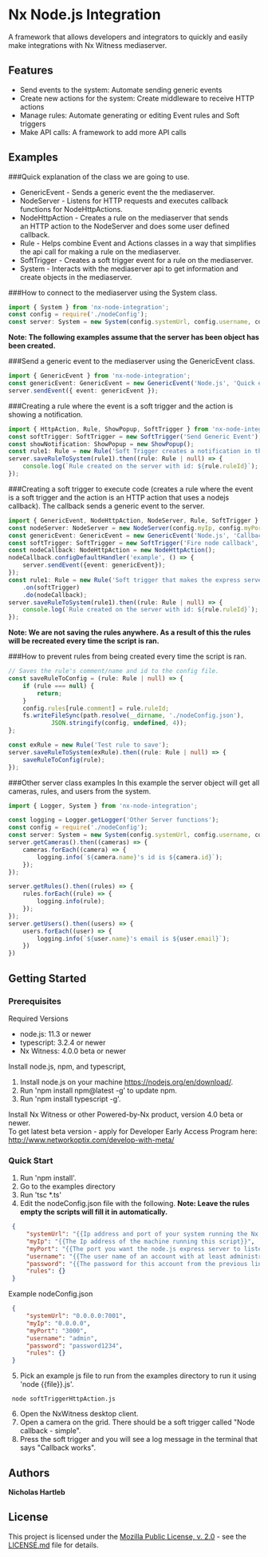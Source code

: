 # Nx Node.js Integration

A framework that allows developers and integrators to quickly and easily make integrations with Nx Witness mediaserver.

## Features
- Send events to the system: Automate sending generic events
- Create new actions for the system: Create middleware to receive HTTP actions
- Manage rules: Automate generating or editing Event rules and Soft triggers
- Make API calls: A framework to add more API calls

## Examples
###Quick explanation of the class we are going to use.
* GenericEvent - Sends a generic event the the mediaserver.
* NodeServer - Listens for HTTP requests and executes callback functions for NodeHttpActions.
* NodeHttpAction - Creates a rule on the mediaserver that sends  
an HTTP action to the NodeServer and does some user defined callback.
* Rule - Helps combine Event and Actions classes in a way that simplifies  
the api call for making a rule on the mediaserver.
* SoftTrigger - Creates a soft trigger event for a rule on the mediaserver.
* System - Interacts with the mediaserver api to get information and create objects in the mediaserver.

###How to connect to the mediaserver using the System class.  
```typescript
import { System } from 'nx-node-integration';
const config = require('./nodeConfig');
const server: System = new System(config.systemUrl, config.username, config.password, config.rules);
```
**Note: The following examples assume that the server has been object has been created.**

###Send a generic event to the mediaserver using the GenericEvent class. 
```typescript
import { GenericEvent } from 'nx-node-integration';
const genericEvent: GenericEvent = new GenericEvent('Node.js', 'Quick example.');
server.sendEvent({ event: genericEvent });
```

###Creating a rule where the event is a soft trigger and the action is showing a notification.
```typescript
import { HttpAction, Rule, ShowPopup, SoftTrigger } from 'nx-node-integration';
const softTrigger: SoftTrigger = new SoftTrigger('Send Generic Event');
const showNotification: ShowPopup = new ShowPopup();
const rule1: Rule = new Rule('Soft Trigger creates a notification in the system.', false).on(softTrigger).do(showNotification);
server.saveRuleToSystem(rule1).then((rule: Rule | null) => {
    console.log(`Rule created on the server with id: ${rule.ruleId}`);
});
```
###Creating a soft trigger to execute code (creates a rule where the event is a soft trigger and the action is an HTTP action that uses a nodejs callback). The callback sends a generic event to the server.
```typescript
import { GenericEvent, NodeHttpAction, NodeServer, Rule, SoftTrigger } from 'nx-node-integration';
const nodeServer: NodeServer = new NodeServer(config.myIp, config.myPort);
const genericEvent: GenericEvent = new GenericEvent('Node.js', 'Callback was clicked');
const softTrigger: SoftTrigger = new SoftTrigger('Fire node callback', '_lock_locked');
const nodeCallback: NodeHttpAction = new NodeHttpAction();
nodeCallback.configDefaultHandler('example', () => {
    server.sendEvent({event: genericEvent});
});
const rule1: Rule = new Rule('Soft trigger that makes the express server send a generic event')
    .on(softTrigger)
    .do(nodeCallback);
server.saveRuleToSystem(rule1).then((rule: Rule | null) => {
    console.log(`Rule created on the server with id: ${rule.ruleId}`);
});
```

**Note: We are not saving the rules anywhere. As a result of this the rules will be recreated every time the script is
ran.**

###How to prevent rules from being created every time the script is ran.
```typescript
// Saves the rule's comment/name and id to the config file.
const saveRuleToConfig = (rule: Rule | null) => {
    if (rule === null) {
        return;
    }
    config.rules[rule.comment] = rule.ruleId;
    fs.writeFileSync(path.resolve(__dirname, './nodeConfig.json'),
            JSON.stringify(config, undefined, 4));
};

const exRule = new Rule('Test rule to save');
server.saveRuleToSystem(exRule).then((rule: Rule | null) => {
    saveRuleToConfig(rule);
});
```

###Other server class examples
In this example the server object will get all cameras, rules, and users from the system.
```typescript
import { Logger, System } from 'nx-node-integration';

const logging = Logger.getLogger('Other Server functions');
const config = require('./nodeConfig');
const server: System = new System(config.systemUrl, config.username, config.password, config.rules);
server.getCameras().then((cameras) => {
    cameras.forEach((camera) => {
        logging.info(`${camera.name}'s id is ${camera.id}`);
    });
});

server.getRules().then((rules) => {
    rules.forEach((rule) => {
        logging.info(rule);
    });
});
server.getUsers().then((users) => {
    users.forEach((user) => {
        logging.info(`${user.name}'s email is ${user.email}`);
    })
})
```

## Getting Started

### Prerequisites
Required Versions
* node.js: 11.3 or newer
* typescript: 3.2.4 or newer
* Nx Witness: 4.0.0 beta or newer

Install node.js, npm, and typescript,
1) Install node.js on your machine https://nodejs.org/en/download/.
2) Run 'npm install npm@latest -g' to update npm.
3) Run 'npm install typescript -g'.

Install Nx Witness or other Powered-by-Nx product, version 4.0 beta or newer.  
To get latest beta version - apply for Developer Early Access Program here: http://www.networkoptix.com/develop-with-meta/

### Quick Start
1) Run 'npm install'.
2) Go to the examples directory
3) Run 'tsc *.ts'
4) Edit the nodeConfig.json file with the following. **Note: Leave the rules empty the scripts will fill it in automatically.**
  ```json
   {
       "systemUrl": "{{Ip address and port of your system running the Nx Mediaserver}}",
       "myIp": "{{The Ip address of the machine running this script}}",
       "myPort": "{{The port you want the node.js express server to listen to}}",
       "username": "{{The user name of an account with at least administrator level permissions}}",
       "password": "{{The password for this account from the previous line}}",
       "rules": {}
   }
   ```
   Example nodeConfig.json
  ```json
   {
       "systemUrl": "0.0.0.0:7001",
       "myIp": "0.0.0.0",
       "myPort": "3000",
       "username": "admin",
       "password": "password1234",
       "rules": {}
   }
   ```
5) Pick an example js file to run from the examples directory to run it using 'node {{file}}.js'.

  ```
   node softTriggerHttpAction.js
   ```
6) Open the NxWitness desktop client.
7) Open a camera on the grid. There should be a soft trigger called "Node callback - simple".
8) Press the soft trigger and you will see a log message in the terminal that says "Callback works".

## Authors

**Nicholas Hartleb**

## License
This project is licensed under the [Mozilla Public License, v. 2.0](http://mozilla.org/MPL/2.0/) - see the [LICENSE.md]() file for details.

